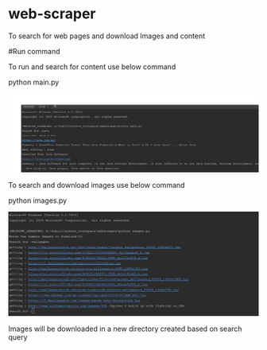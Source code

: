 # web-scraper
To search for web pages and download Images and content

#Run command

To run and search for content use below command

python main.py

![Alt text](/readme_img/python_scraper.PNG?raw=true "2019 update")

To search and download images use below command

python images.py

![Alt text](/readme_img/python_image_scraper.PNG?raw=true "2019 update")


Images will be downloaded in a new directory created based on search query